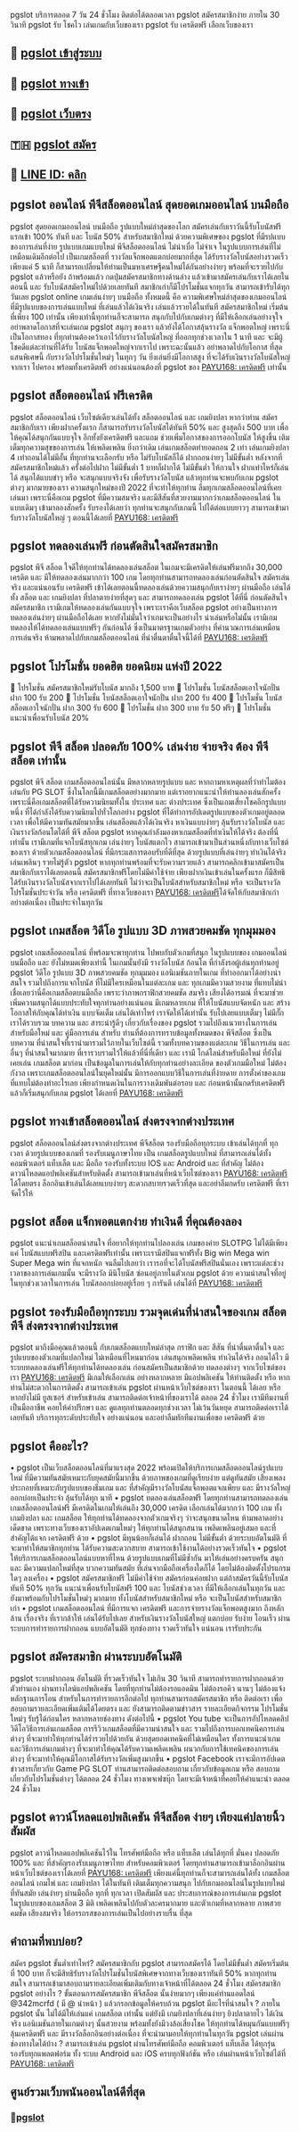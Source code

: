 pgslot บริการตลอด 7 วัน 24 ชั่วโมง ติดต่อได้ตลอดเวลา
pgslot สมัครสมาชิกง่าย ภายใน 30 วินาที
pgslot รับ โชคไว เล่นเกมกับเว็บของเรา
pgslot รับ เครดิตฟรี เลือกเว็บของเรา

## 🎲 [pgslot เข้าสู่ระบบ](https://payu168.com/play?a=เครดิตฟรี)
## 🎰 [pgslot ทางเข้า](https://payu168.com/play?a=เครดิตฟรี50)
## 🎱 [pgslot เว็บตรง](https://payu168.com/play?a=เครดิตฟรี100)
## 🇹🇭 [pgslot สมัคร](https://payu168.com/play/register)
## 📱 [LINE ID: คลิก](https://lin.ee/jgkCs6N)  

## pgslot ออนไลน์ พีจีสล็อตออนไลน์ สุดยอดเกมออนไลน์ บนมือถือ
pgslot สุดยอดเกมออนไลน์ บนมือถือ รูปแบบใหม่ล่าสุดของโลก สมัครเล่นกับเราวันนี้รับโบนัสฟรีแรกเข้า 100% ทันที และ โบนัส 50% สำหรับสมาชิกใหม่ ด้วยความพิเศษของ pgslot ที่มีรปแบบของการเล่นที่ง่าย รูปแบบเกมแบบใหม่ พีจีสล็อตออนไลน์ ไม่น่าเบื่อ ไม่จำเจ ในรูปแบบการเล่นที่ไม่เหมือนเดิมอีกต่อไป เป็นเกมสล็อตที่ รางวัลแจ็กพอตแตกบ่อยมากที่สุด ได้รับรางวัลโบนัสอย่างรวดเร็ว เพียงแค่ 5 นาที ก็สามารถเปลี่ยนให้ท่านเป็นมหาเศรษฐีคนใหม่ได้กันอย่างง่ายๆ พร้อมที่จะรวยไปกับ pgslot แล้วหรือยัง ถ้าพร้อมแล้ว กดปุ่มสมัครสมาชิกทางด้านล่าง แล้วเข้ามาสมัครเล่นกับเราได้เลยในตอนนี้ และ รับโบนัสสมัครใหม่ไปด้วยเลยทันที สมาชิกเก่าก็มีโปรโมชั่นแจกทุกวัน สามารถเข้ารับได้ทุกวันเลย
pgslot online เกมเล่นง่ายๆ บนมือถือ ทั้งหมดนี้ คือ ความพิเศษใหม่ล่าสุดของเกมออนไลน์ ที่มีรูปแบบของการเล่นแบบใหม่ ที่เล่นแล้วได้เงินจริง เล่นแล้วรวยได้ในทันที สมัครสมาชิกใหม่ เริ่มต้นที่เพียง 100 เท่านั้น เพียงเท่านี้ทุกท่านก็จะสามารถ สนุกกับไปกับเกมต่างๆ ที่มีให้เลือกเล่นอย่างจุใจ อย่าพลาดโอกาสที่จะเล่นเกม pgslot สนุกๆ ของเรา แล้วยังได้โอกาสลุ้นรางวัล แจ็กพอตใหญ่ เพราะนี่เป็นโอกาสทอง ที่ทุกท่านต้องคว้าเอาไว้กับรางวัลโบนัสใหญ่ ที่ออกทุกช่วงเวลาใน 1 นาที และ จะมีผู้โชคดีแต่ละท่านที่ได้รับ โบนัสแจ็กพอตใหญ่จากเราไป เพราะฉะนั้นแล้ว อย่าพลาดไปกับโอกาส ที่สุดแสนพิเศษนี้ กับรางวัลโปรโมชั่นใหม่ๆ ในทุกๆ วัน ยิ่งเล่นยิ่งมีโอกาสสูง ที่จะได้รับเงินรางวัลโบนัสใหญ่ จากเรา ไปครอง พร้อมทั้งเครดิตฟรี อย่างแน่นอนต้องที่ pgslot ของ [PAYU168: เครดิตฟรี](https://payu168.com) เท่านั้น

## pgslot สล็อตออนไลน์ ฟรีเครดิต
pgslot สล็อตออนไลน์ เว็บไซต์เดียวเล่นได้ทั้ง สล็อตออนไลน์ และ เกมยิงปลา หากว่าท่าน สมัครสมาชิกกับเรา เพียงฝากครั้งแรก ก็สามารถรับรางวัลโบนัสได้ทันที 50% และ สูงสุดถึง 500 บาท เพื่อให้คุณได้สนุกกันแบบจุใจ อีกทั้งยังเครดิตฟรี และแถม ช่วยเพิ่มโอกาสของการออกโบนัส ให้สูงขึ้น เติมเต็มทุกความสุขของการเล่น ให้เพลิดเพลิน ยิ่งกว่าเดิม เล่นเกมสล็อตทำยอดถอน 2 เท่า เล่นเกมยิงปลา 4 เท่าถอนได้ไม่มีอั้น ที่ทุกท่านจะเลือกรับ หรือ ไม่รับโบนัสก็ได้ ฝากถอนง่ายๆ ไม่มีขั้นต่ำ หลังจากที่สมัครสมาชิกใหม่แล้ว ครั้งต่อไปฝาก ไม่มีขั้นต่ำ 1 บาทก็ฝากได้ ไม่มีขั้นต่ำ ให้กวนใจ ฝากเท่าไหร่ก็เล่นได้ สนุกได้แบบขำๆ หรือ จะสนุกแบบจริงจัง เพื่อรับรางวัลโบนัส แล้วทุกท่านจะพบกับเกม pgslot ต่างๆ มากมายของเรา ความสนุกใหม่ของปี 2022 ที่จะทำให้ทุกท่าน ลืมทุกเกมสล็อตออนไลน์ที่เคยเล่นมา เพราะนี่คือเกม pgslot ที่มีความสมจริง และมีสีสันที่สวยงามมากกว่าเกมสล็อตออนไลน์ ในแบบเดิมๆ เข้ามาลองสักครั้ง รับรองได้เลยว่า ทุกท่านจะสนุกกับเกมนี้ ไปได้ต่อแบบยาวๆ สามารถเข้ามารับรางวัลโบนัสใหญ่ ๆ ตอนนี้ได้เลยที่ [PAYU168: เครดิตฟรี](https://payu168.com)

## pgslot ทดลองเล่นฟรี ก่อนตัดสินใจสมัครสมาชิก
pgslot พีจี สล็อต ใจดีให้ทุกท่านได้ทดลองเล่นสล็อต ในเกมจะมีเครดิตให้เล่นฟรีมากถึง 30,000 เครดิต และ มีให้ทดลองเล่นมากกว่า 100 เกม โดยทุกท่านสามารถทดลองเล่นก่อนตัดสินใจ สมัครเล่นจริง และแน่นอนรับ เครดิตฟรี เข้าได้เลยตอนนี้ทดลองเล่นด้วยความสนุกกับเราง่ายๆ ผ่านมือถือ เล่นได้ทั้ง สล็อต และ เกมยิงปลา ที่ปลาตายง่ายที่สุดๆ และ สามารถทดลองเล่น pgslot ได้ที่นี่ ก่อนตัดสินใจสมัครสมาชิก เรามีเกมให้ทดลองเล่นกันแบบจุใจ เพราะเราคือเว็บสล็อต pgslot อย่างเป็นทางการ ทดลองเล่นง่ายๆ ผ่านมือถือได้เลย หากยังไม่มั่นใจว่าเกมจะเป็นอย่างไร น่าเล่นหรือไม่นั้น เรามีเกมทดลองให้ได้ทดลองเล่นแบบฟรีๆ กันก่อนได้ ซึ่งเป็นมาตรฐานเกมตัวอย่าง ที่คำนวณการเล่นเหมือนการเล่นจริง ห้ามพลาดไปกับเกมสล็อตออนไลน์ ที่น่าตื่นตาตื่นใจนี้ได้ที่ [PAYU168: เครดิตฟรี](https://payu168.com)

## pgslot โปรโมชั่น ยอดฮิต ยอดนิยม แห่งปี 2022
🧧 โปรโมชั่น สมัครสมาชิกใหม่รับโบนัส มากถึง 1,500 บาท 
🎰 โปรโมชั่น โบนัสสล็อตเอาใจนักปั่น ฝาก 100 รับ 200
🎰 โปรโมชั่น โบนัสสล็อตเอาใจนักปั่น ฝาก 200 รับ 400
🎰 โปรโมชั่น โบนัสสล็อตเอาใจนักปั่น ฝาก 300 รับ 600
🎲 โปรโมชั่น ฝาก 300 บาท รับ 50 ฟรีๆ
🎩 โปรโมชั่น แนะนำเพื่อนรับโบนัส 20% 


## pgslot พีจี สล็อต ปลอดภัย 100% เล่นง่าย จ่ายจริง ต้อง พีจีสล็อต เท่านั้น
pgslot พีจี สล็อต เกมสล็อตออนไลน์นั้น มีหลากหลายรูปแบบ และ หากถามหาเหตุผลที่ว่าทำไมต้องเล่นกับ PG SLOT ซึ่งในโลกนี้มีเกมสล็อตอย่างมากมาย แต่เราอยากแนะนำให้ท่านลองเล่นสักครั้ง เพราะนี่คือเกมสล็อตที่ได้รับความนิยมทั้งใน ประเทศ และ ต่างประเทศ ซึ่งเป็นเกมเสี่ยงโชคอีกรูปแบบหนึ่ง ที่ได้กำลังได้รับความนิยมไปทั่วโลกอย่าง pgslot ที่ได้ทำการอัปเดตรูปแบบของตัวเกมอยู่ตลอดเวลา เพื่อให้มีความทันสมัยมากขึ้น เล่นสล็อตแล้วได้เงินจริง หาเงินแบบง่ายๆ ลุ้นรับรางวัลโบนัส และ เงินรางวัลก้อนโตได้ที่ พีจี สล็อต
pgslot หากคุณกำลังมองหาเกมสล็อตที่ทำเงินให้ได้จริง ต้องที่นี่เท่านั้น เรามีเกมที่แจกโบนัสทุกเกม เล่นง่ายๆ โบนัสแตกไว สามารถเข้ามาเป็นส่วนหนึ่งกับทางเว็บไซต์ของเรา ด้วยตัวเกมสล็อตออนไลน์ ที่มีกระแสการตอบรับที่ดีที่สุด ด้วยรูปแบบที่เล่นง่ายๆ ทำเงินได้จริง เล่นเพลินๆ รวยไม่รู้ตัว pgslot หากทุกท่านพร้อมที่จะรับความรวยแล้ว สามารถคลิกเข้ามาสมัครเป็นสมาชิกกับเราได้เลยตอนนี้ สมัครสมาชิกฟรีโดยไม่มีค่าใช้จ่าย เพียงฝากเงินเข้าเล่นในครั้งแรก ก็มีสิทธิได้รับเงินรางวัลโบนัสจากเราไปได้เลยทันที ไม่ว่าจะเป็นโบนัสสำหรับสมาชิกใหม่ หรือ จะเป็นรางวัลโปรโมชั่นประจำวัน หรือ เครดิตฟรี ที่ทางเว็บของเรา [PAYU168: เครดิตฟรี](https://payu168.com)ได้จัดให้กับสมาชิกเก่าอย่างต่อเนื่อง เป็นประจำในทุกวัน

## pgslot เกมสล็อต วิดีโอ รูปแบบ 3D ภาพสวยคมชัด ทุกมุมมอง
pgslot เกมสล็อตออนไลน์ ที่พร้อมจะพาทุกท่าน ไปพบกับตัวเกมที่สนุก ในรูปแบบของ เกมออนไลน์บนมือถือ และ ยังไม่หมดเพียงเท่านี้ ในเกมนั้นยังมี รางวัลโบนัส ก้อนโต ที่กำลังรอผู้เล่นทุกท่านอยู่ pgslot วิดีโอ รูปแบบ 3D ภาพสวยคมชัด ทุกมุมมอง แอนิเมชันภายในเกม ที่ทำออกมาได้อย่างน่าสนใจ รวมไปถึงการแจกโบนัส ที่ไม่มีใครเหมือนในแต่ละเกม และ ทุกเกมมีความสวยงาม ที่แทบไม่น่าเชื่อเลยว่านี่คือเกมสล็อตบนมือถือ เพราะว่าภาพกราฟิกสวยคมชัด สมจริง เสียงได้อารมณ์ ที่จะมาช่วยเพิ่มความสนุกได้แบบประทับใจทุกท่านอย่างแน่นอน มีเกมหลายเกม ที่ให้โบนัสแบบจัดหนัก และ สร้างโอกาสให้กับคุณได้ทำเงิน แบบจัดเต็ม เล่นได้เท่าไหร่ เราจัดให้ได้เท่านั้น รับไปเลยแบบเต็มๆ ไม่มีกั๊ก เราได้รวบรวม บทความ และ สาระน่ารู้ดีๆ เกี่ยวกับเรื่องของ pgslot รวมไปถึงแนวทางในการเล่นสำหรับมือใหม่ และ คู่มือการเล่น สำหรับ ท่านที่ต้องการทราบข้อมูลทั้งหมดของ พีจีสล็อต ซึ่งเป็นบทความ ที่น่าสนใจที่เรานำมารวมไว้ภายในเว็บไซต์นี้ รวมทั้งบทความของแต่ละเกม วิธีในการเล่น และ อื่นๆ ที่น่าสนใจมากมาย ที่เรารวบรวมไว้ให้แล้วที่นี่ที่เดียว และ เรามี ไกด์ไลน์สำหรับมือใหม่ ที่ยังไม่เคยเล่น เกมสล็อต มาก่อน เป็นข้อมูลในการเล่นให้กับทุกท่านอย่างละเอียด ของตัวเกมมือใหม่ ไม่ต้องกังวล เพราะเกมสล็อตออนไลน์ในยุคใหม่นั้น มีการออกแบบวิธีในการเล่นที่ง่ายดาย การตั้งค่าของเกม ที่แทบไม่ต้องทำอะไรเลย เพียงกำหนดเงินในการวางเดิมพันต่อรอบ และ ก่อนหน้านั้นกดรับเครดิตฟรี แล้วก็เริ่มสนุกกับเกม pgslot ได้เลยที่ [PAYU168: เครดิตฟรี](https://payu168.com)

## pgslot ทางเข้าสล็อตออนไลน์ ส่งตรงจากต่างประเทศ
pgslot สล็อตออนไลน์ส่งตรงจากต่างประเทศ พีจีสล็อต รองรับมือถือทุกระบบ เข้าเล่นได้ทุกที่ ทุกเวลา ด้วยรูปแบบของเกมที่ รองรับเมนูภาษาไทย เป็น เกมสล็อตรูปแบบใหม่ ที่สามารถเล่นได้ทั้ง คอมพิวเตอร์ แท็บเล็ต และ มือถือ รองรับทั้งระบบ IOS และ Android และ ที่สำคัญ ไม่ต้องดาวน์โหลดแอปพลิเคชันสำหรับติดตั้ง สามารถเข้ามาเล่นที่หน้าเว็บไซต์ของเรา [PAYU168: เครดิตฟรี](https://payu168.com) ได้โดยตรง ล็อกอินเข้าเล่นได้เลยแบบง่ายๆ สะดวกสบายรวดเร็วที่สุด และอย่าลืมกดรับ เครดิตฟรี ที่เราจัดไว้ให้

## pgslot สล็อต แจ็กพอตแตกง่าย ทำเงินดี ที่คุณต้องลอง
pgslot แนะนำเกมสล็อตน่าสนใจ ที่อยากให้ทุกท่านไปลองเล่น เกมของค่าย SLOTPG ไม่ได้มีเพียงแค่ โบนัสแบบฟรีสปิน และเครดิตฟรีเท่านั้น เพราะเรามีสปินแจกฟรีทั้ง Big win Mega win Super Mega win ที่แจกหนัก จนลืมไปเลยว่า เรารอที่จะได้โบนัสฟรีสปินนั่นเอง เพราะแต่ละช่วงเวลาของการเล่นเกมนั้น จะมีรางวัล มินิโบนัส ซ่อนอยู่ภายในตัวเกม pgslot ด้วย ความน่าสนใจที่อยู่ในทุกช่วงเวลาในการเล่น โบนัสออกบ่อยอยู่เรื่อย ๆ การันตี เล่่นได้ที่ [PAYU168: เครดิตฟรี](https://payu168.com)

## pgslot รองรับมือถือทุกระบบ รวมจุดเด่นที่น่าสนใจของเกม สล็อตพีจี ส่งตรงจากต่างประเทศ
pgslot มาถึงมือคุณแล้วตอนนี้ กับเกมสล็อตแบบใหม่ล่าสุด กราฟิก และ สีสัน ที่น่าตื่นตาตื่นใจ และ รูปแบบของตัวเกมที่แปลกใหม่ ไม่เหมือนที่ไหนมาก่อน เล่นสนุกเพลิดเพลิน ทำเงินได้จริง ถอนได้ไว มีระบบทดลองเล่นฟรีให้ทุกท่านได้ทดลองเล่น ก่อนสมัครเป็นสมาชิกด้วย ทดลองต่างๆ จากเว็บไซต์ของเรา [PAYU168: เครดิตฟรี](https://payu168.com) มีเกมให้เลือกเล่น อย่างหลากหลาย มีแอปพลิเคชัน ให้ท่านติดตั้ง หรือ หากท่านไม่สะดวกในการติดตั้ง สามารถเข้าเล่น pgslot ผ่านหน้าเว็บไซต์ของเรา ในตอนนี้ ได้เลย หรือ หากยังไม่มี ยูสเซอร์ สำหรับเข้าเล่น สามารถติดต่อเจ้าหน้าที่ของเราได้ ตลอด 24 ชั่วโมง เรามีทีมงานที่เป็นมืออาชีพ คอยให้คำปรึกษา และ ดูแลทุกท่านตลอดทุกช่วงเวลา ไม่เว้นวันหยุด สามารถติดต่อเราได้เลยทันที บริการทุกระดับประทับใจ อย่างแน่นอน และอย่าลืมทักทีมงานเพื่อขอ เครดิตฟรี ด้วย

## pgslot คืออะไร?
•	pgslot เป็นเว็บสล็อตออนไลน์ที่มาแรงสุด 2022 พร้อมเปิดให้บริการเกมสล็อตออนไลน์รูปแบบใหม่ ที่มีความทันสมัยเหมาะกับยุคสมัยนี้มากขึ้น ด้วยภาพของเกมที่ดูเรียบง่าย แต่ดูทันสมัย เสียงเพลงประกอบที่เหมาะกับรูปแบบของธีมเกม และ ที่สำคัญมีรางวัลโบนัสแจ็กพอตแจกเพียบ และ มีรางวัลใหญ่ออกบ่อยเป็นประจำ ลุ้นรับได้ทุก นาที
•	pgslot ทดลองเล่นสล็อตฟรี โดยทุกท่านสามารถทดลองเล่นเกมสล็อตออนไลน์ฟรี มีเครดิตในเกมให้เล่นถึง 30,000 เครดิต เลือกเล่นได้มากกว่า 100 เกม ทั้งเกมยิงปลา และ เกมสล็อต ให้ทุกท่านได้ทดลองจากตัวเกมจริงๆ ว่าจะสนุกขนาดไหน ห้ามพลาดอย่างเด็ดขาด เพราะทางเว็บของเราอัปเดตเกมใหม่ๆ ให้ทุกท่านได้สนุกสนาน เพลิดเพลินอยู่เสมอ และที่สำคัญได้แจก เครดิตฟรี​ ด้วย
•	pgslot มีทุนน้อยก็เล่นได้ ฝากถอน ไม่มีขั้นต่ำ ด้วยระบบอัตโนมัติ ที่จะมาทำให้สมาชิกทุกท่าน ได้รับความสะดวกสบาย สามารถเข้าใช้งานได้อย่างรวดเร็วทันใจ
•	pgslot ให้บริการเกมสล็อตออนไลน์แบบหาที่ไหน ด้วยรูปแบบเกมที่ไม่มีซ้ำกัน มาให้เล่นอย่างครบครัน สนุก และ มีความแปลกใหม่ที่สุด บวกความทันสมัย ที่เล่นจากมือถือเครื่องใดก็ได้ โดยไม่ต้องติดตั้งโปรแกรมใดๆ ลงเครื่อง
•	pgslot สมัครสมาชิกฟรี ไม่มีค่าใช้จ่าย สมัครก่อนค่อยฝาก แต่ถ้าสมัครวันนี้รับโบนัสทันที 50% ทุกวัน แนะนำเพื่อนรับโบนัสฟรี 100 และ โบนัสช่วงเวลา ที่มีให้เลือกเล่นในทุกวัน และ ยังมาพร้อมกับโปรโมชั่นใหม่ๆ มากมาย ทั้งโบนัสสำหรับสมาชิกใหม่ หรือ จะเป็นโบนัสสำหรับสมาชิกเก่า
•	pgslot เกมสล็อตออนไลน์ ที่มีการแจก เครดิตฟรี และการจ่ายรางวัลแจ็กพอตสูงมาก ถึงหลักล้าน เรื่องจริง ที่เรากล้าให้ เล่นได้รับไปเลย สำหรับเงินรางวัลโบนัสใหญ่ แตกบ่อย รับง่าย โอนเร็ว ผ่านระบบการทำรายการฝากถอน แบบอัตโนมัติ ทุกช่องทาง รวดเร็วทันใจ แน่นอน เรารับประกัน

## pgslot สมัครสมาชิก ผ่านระบบอัตโนมัติ
pgslot ระบบฝากถอน อัตโนมัติ ที่รวดเร็วทันใจ ไม่เกิน 30 วินาที สามารถทำรายการฝากถอนด้วยตัวท่านเอง ผ่านทางไลน์แอปพลิเคชัน โดยที่ทุกท่านไม่ต้องรอแอดมิน ไม่ต้องรอคิว นานๆ ไม่ต้องแจ้งหลักฐานการโอน สำหรับในการทำรายการอีกต่อไป ทุกท่านสามารถสมัครสมาชิก หรือ ติดต่อเรา เพื่อสอบถามรายละเอียดเพิ่มเติมได้โดยตรง และ ยังสามารถติดตามข่าวสาร รายละเอียดกิจกรรม โปรโมชั่นใหม่ๆ รับรู้ได้ก่อนใคร หลากหลายช่องทาง ดังต่อไปนี้
•	pgslot You tube จะเป็นการอัปโหลดคลิปวิดีโอวิธีการเล่นเกมสล็อต การรีวิวเกมสล็อตที่มีความน่าสนใจ และ รวมไปถึงการบอกเทคนิคการเล่นต่างๆ ที่จะมาทำให้ทุกท่านได้ร่ำรวยไปด้วยกัน ด้วยสุดยอดเทคนิคที่ไม่เหมือนใคร ทั้งการแนะนำเกม และวิธีการเล่นเกมต่างๆ ที่จะมาทำให้คุณได้รับความเพลิดเพลิน ผนวกกับการใช้เทคนิคของการเล่นต่างๆ ที่จะมาทำให้คุณมีโอกาสได้รับรางวัลเพิ่มสูงมากขึ้น
•	pgslot Facebook เราจะมีการอัปเดตข่าวสารเกี่ยวกับ Game PG SLOT ท่านสามารถติดต่อสอบถาม เกี่ยวกับข้อมูลเกม หรือ สอบถามเกี่ยวกับโปรโมชั่นต่างๆ ได้ตลอด 24 ชั่วโมง ทางเพจเฟซบุ๊ก โดยจะมีเจ้าหน้าที่คอยให้คำแนะนำ ตลอด 24 ชั่วโมง

## pgslot ดาวน์โหลดแอปพลิเคชัน พีจีสล็อต ง่ายๆ เพียงแค่ปลายนิ้วสัมผัส
pgslot ดาวน์โหลดแอปพลิเคชันไว้ใน โทรศัพท์มือถือ หรือ แท็บเล็ต เล่นได้ทุกที่ มั่นคง ปลอดภัย 100% และ ที่สำคัญรองรับเมนูภาษาไทย สำหรับคอมพิวเตอร์ โดยทุกท่านสามารถเข้ามาล็อกอินผ่านหน้าเว็บไซต์ของเราได้เลยที่ [PAYU168: เครดิตฟรี](https://payu168.com) เพียงแค่นี้ทุกท่านก็จะสามารถเล่นได้ทั้ง เกมสล็อตออนไลน์ เกมไพ่ และ เกมยิงปลา ได้ในทันที เติมเต็มทุกความสนุก ไปกับเกมออนไลน์ในรูปแบบใหม่ ที่ทันสมัย เล่นง่ายๆ ผ่านมือถือ ทุกที่ ทุกเวลา เปิดสัมผัส และ ประสบการณ์ของการเล่นเกม pgslot ในรูปแบบของเกมสล็อต 3 มิติ เพลิดเพลินไปกับตัวละครมากมาย และตัวเกมที่หลากหลาย ภาพสวย คมชัด เสียงสมจริง ให้อรรถรสของการเล่นเป็นไปอย่างราบรื่น ที่สุด

## คำถามที่พบบ่อย?
สมัคร pgslot ขั้นต่ำเท่าไหร่?
สมัครสมาชิกกับ pgslot สามารถสมัครได้ โดยไม่มีขั้นต่ำ สมัครเริ่มต้นที่ 100 บาท ก็จะมีสิทธิรับรางวัลโปรโมชั่นโบนัสพิเศษจากทางเว็บของเราทันที 50% หากทุกท่านสนใจ สามารถเข้ามาสอบถามรายละเอียดเพิ่มเติมกับทางเจ้าหน้าที่ได้ตลอด 24 ชั่วโมง
สมัครสมาชิก pgslot อย่างไร ?
ขั้นตอนการสมัครสมาชิก พีจีสล็อต นั้นง่ายมากๆ เพียงแค่ท่านแอดไลน์ @342mcrfd ( มี @ นำหน้า ) แล้วกรอกข้อมูลให้ครบถ้วน
pgslot มีอะไรที่น่าสนใจ ?
ภายใน pgslot นั้น ไม่ได้มีให้เล่นแค่ เกมสล็อต เท่านั้น แต่ยังมี เกมยิงปลาที่เล่นง่ายๆ ยิงปลาตายไว ได้เงินจริง แอนิเมชันภายในเกมต่างๆ นั้นสวยงาม พร้อมทั้งยังมีวงล้อเสี่ยงโชค ให้ทุกท่านได้หมุนกันแบบฟรีๆ ลุ้นเครดิตฟรี และ มีรางวัลล็อกอินอย่างต่อเนื่อง ที่จะนำมามอบให้ทุกท่านในทุกวัน
pgslot เล่นผ่านช่องทางใดได้บ้าง ?
สามารถเข้าเล่น pgslot ผ่านโทรศัพท์มือถือ คอมพิวเตอร์ แท็บเล็ต ได้ทุกรุ่น รองรับทุกแพลตฟอร์ม ทั้ง ระบบ Android และ iOS ครบทุกฟังก์ชัน หรือ เล่นผ่านหน้าเว็บไซต์ได้ที่ [PAYU168: เครดิตฟรี](https://payu168.com)

## ศูนย์รวมเว็บพนันออนไลน์ดีที่สุด
### 🧧[pgslot](https://atom.io/packages/pgslot168)

